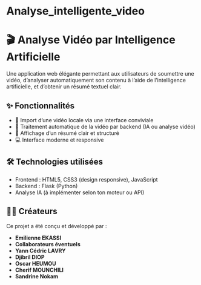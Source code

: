 # Analyse_intelligente_video

# 🎬 Analyse Vidéo par Intelligence Artificielle

Une application web élégante permettant aux utilisateurs de soumettre une vidéo, d’analyser automatiquement son contenu à l’aide de l’intelligence artificielle, et d’obtenir un résumé textuel clair.

## ✨ Fonctionnalités

- 🎥 Import d’une vidéo locale via une interface conviviale
- 🤖 Traitement automatique de la vidéo par backend (IA ou analyse vidéo)
- 📝 Affichage d’un résumé clair et structuré
- 💻 Interface moderne et responsive

## 🛠️ Technologies utilisées

- Frontend : HTML5, CSS3 (design responsive), JavaScript
- Backend : Flask (Python)
- Analyse IA (à implémenter selon ton moteur ou API)

## 👨‍💻 Créateurs

Ce projet a été conçu et développé par :

- **Emilienne EKASSI** 
- **Collaborateurs éventuels** 
- **Yann Cédric LAVRY**
- **Djibril DIOP**
- **Oscar HEUMOU**
- **Cherif MOUNCHILI**
- **Sandrine Nokam**



